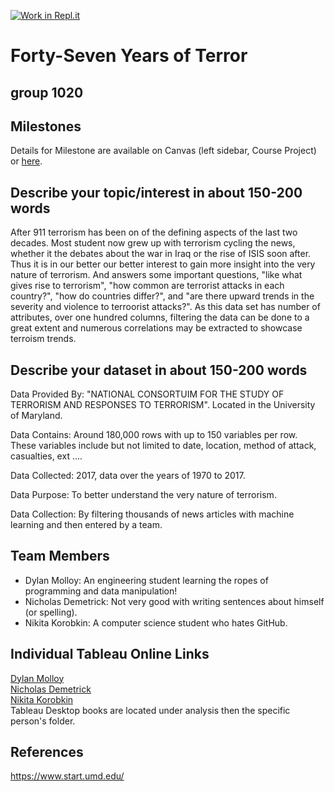 [![Work in Repl.it](https://classroom.github.com/assets/work-in-replit-14baed9a392b3a25080506f3b7b6d57f295ec2978f6f33ec97e36a161684cbe9.svg)](https://classroom.github.com/online_ide?assignment_repo_id=359263&assignment_repo_type=GroupAssignmentRepo)
# Forty-Seven Years of Terror 
## group 1020

## Milestones

Details for Milestone are available on Canvas (left sidebar, Course Project) or [here](https://firas.moosvi.com/courses/data301/project/milestone01.html).

## Describe your topic/interest in about 150-200 words

After 911 terrorism has been on of the defining aspects of the last two decades. Most student now grew up with terrorism cycling the news, whether it the debates about the war in Iraq or the rise of ISIS soon after. Thus it is in our better our better interest to gain more insight into the very nature of terrorism. And answers some important questions, "like what gives rise to terrorism", "how common are terrorist attacks in each country?", "how do countries differ?", and "are there upward trends in the severity and violence to terroorist attacks?". As this data set has number of attributes, over one hundred columns, filtering the data can be done to a great extent and numerous correlations may be extracted to showcase terroism trends.

## Describe your dataset in about 150-200 words

Data Provided By: "NATIONAL CONSORTUIM FOR THE STUDY OF TERRORISM AND RESPONSES TO TERRORISM". Located in the University of Maryland.

Data Contains: Around 180,000 rows with up to 150 variables per row. These variables include but not limited to date, location, method of attack, casualties, ext ....

Data Collected: 2017, data over the years of 1970 to 2017.

Data Purpose: To better understand the very nature of terrorism. 

Data Collection: By filtering thousands of news articles with machine learning and then entered by a team.

## Team Members

- Dylan Molloy: An engineering student learning the ropes of programming and data manipulation!
- Nicholas Demetrick: Not very good with writing sentences about himself (or spelling).
- Nikita Korobkin: A computer science student who hates GitHub.

## Individual Tableau Online Links  
[Dylan Molloy](https://us-west-2b.online.tableau.com/#/site/data301/views/Lab7_Group1020_Dylan_51999167/EDADashboard)  
[Nicholas Demetrick](https://us-west-2b.online.tableau.com/#/site/data301/views/TerrorismMapDashboard/Dashboard1)  
[Nikita Korobkin]()  
Tableau Desktop books are located under analysis then the specific person's folder.

## References

https://www.start.umd.edu/
